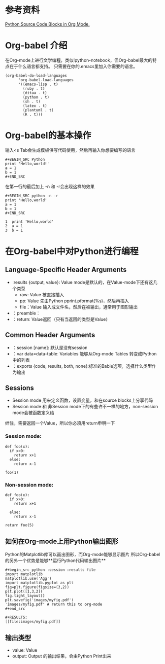 # 参考资料

[Python Source Code Blocks in Org Mode.](http://orgmode.org/worg/org-contrib/babel/languages/ob-doc-python.html)  

# Org-babel 介绍

在Org-mode上进行文学编程，类似Ipython-notebook，但Org-babel最大的特点在于什么语言都支持。
只需要在你的.emacs里加入你需要的语言。

    (org-babel-do-load-languages
          'org-babel-load-languages
          '((emacs-lisp . t)
            (ruby . t)
            (ditaa . t)
            (python . t)
            (sh . t)
            (latex . t)
            (plantuml . t)
            (R . t)))

# Org-babel的基本操作

输入<s Tab会生成模板供写代码使用，然后再输入你想要编写的语言

    #+BEGIN_SRC Python
    print 'Hello,world!'
    a = 1
    b = 1
    #+END_SRC

在第一行的最后加上 -n 和 -r会出现这样的效果

    #+BEGIN_SRC python -n -r
    print 'Hello,world'
    a = 1
    b = 1
    #+END_SRC

    1  print 'Hello,world'
    2  a = 1
    3  b = 1

# 在Org-babel中对Python进行编程

## Language-Specific Header Arguments

-   :results {output, value}:  Value mode是默认的，在Value-mode下还有这几个类型
    -   raw: Value 被直接插入
    -   pp:  Value 先由Python pprint.pformat(%s)，然后再插入
    -   file：Value 输入成文件名，然后在被输出，通常用于图形输出
-   ：preamble：
-   ：return: Value返回（只有当返回的类型是Value）

## Common Header Arguments

-   ：session [name]: 默认是没有session
-   ：var data=data-table: Variables 能够从Org-mode Tables 转变成Python中的列表
-   ：exports {code, results, both, none}:标准的Bable选项，选择什么类型作为输出

## Sessions

-   Session mode 用来定义函数，设置变量，和在source blocks上分享代码
-   Session mode 和 非Session mode下的有些许不一样的地方，non-session mode会被函数定义给

绊住，需要返回一个Value，所以你必须用return申明一下

### Session mode:


    def foo(x):
      if x>0:
        return x+1
      else:
        return x-1
    
    foo(1)

### Non-session mode:


    def foo(x):
      if x>0:
        return x+1
    
      else:
        return x-1
    
    return foo(5)

## 如何在Org-mode上用Python输出图形

Python的Matplotlib库可以画出图形，而Org-mode能够显示图片
所以Org-babel的另外一个优势是能够\*\*运行Python代码输出图片\*\*

    #+begin_src python :session :results file
    import matplotlib
    matplotlib.use('Agg')
    import matplotlib.pyplot as plt
    fig=plt.figure(figsize=(3,2))
    plt.plot([1,3,2])
    fig.tight_layout()
    plt.savefig('images/myfig.pdf')
    'images/myfig.pdf' # return this to org-mode
    #+end_src

    #+RESULTS:
    [[file:images/myfig.pdf]]

## 输出类型

-   value: Value
-   output: Output 的输出结果，会由Python Print出来
